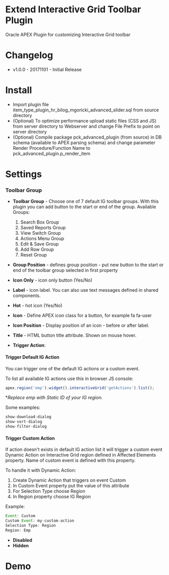# Extend Interactive Grid Toolbar Plugin
Oracle APEX Plugin for customizing Interactive Grid toolbar

# Changelog

- v1.0.0 - 20171101 - Initial Release

# Install
- Import plugin file item_type_plugin_hr_bilog_mgoricki_advanced_slider.sql from source directory
- (Optional) To optimize performance upload static files (CSS and JS) from server directory to Webserver and change File Prefix to point on server directory
- (Optional) Compile package pck_advanced_plugin (from source) in DB schema (available to APEX parsing schema) and change parameter Render Procedure/Function Name to pck_advanced_plugin.p_render_item

# Settings

### Toolbar Group
- **Toolbar Group** - Choose one of 7 default IG toolbar groups. With this plugin you can add button to the start or end of the group.
Available Groups:
    1. Search Box Group	    
    2. Saved Reports Group	
    3. View Switch Group	
    4. Actions Menu Group	
    5. Edit & Save Group	
    6. Add Row Group	    
    7. Reset Group

- **Group Position** - defines group position - put new button to the start or end of the toolbar group selected in first property

- **Icon Only** - icon only button (Yes/No)
- **Label** - icon label. You can also use text messages defined in shared components.
- **Hot** - hot icon (Yes/No)
- **Icon** - Define APEX icon class for a button, for example fa fa-user
- **Icon Position** - Display position of an icon - before or after label.
- **Title** - HTML button title attribute. Shown on mouse hover.
- **Trigger Action**:  
#### Trigger Default IG Action
You can trigger one of the default IG actions or a custom event.

To list all available IG actions use this in browser JS console:

```javascript
apex.region('emp').widget().interactiveGrid('getActions').list();
```
**Replace *emp* with Static ID of your IG region.*

Some examples:
```javascript
show-download-dialog
show-sort-dialog
show-filter-dialog
```

#### Trigger Custom Action
If action doesn't exists in default IG action list it will trigger a custom event Dynamic Action on Interactive Grid region defined in Affected Elements property. Name of custom event is defined with this property.

To handle it with Dynamic Action:
  1. Create Dynamic Action that triggers on event Custom
  2. In Custom Event property put the value of this attribute
  3. For Selection Type choose Region
  4. In Region property choose IG Region

Example:

```javascript
Event: Custom
Custom Event: my-custom-action
Selection Type: Region
Region: Emp
```

- **Disabled**
- **Hidden**

# Demo
